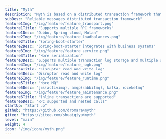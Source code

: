 ```yaml
---
title: "Myth"
description: "Myth is based on a distributed transaction framework that is ultimately consistent with reliable messaging."
subDesc: "Reliable messages distributed transaction framework"
feature1Img: "/img/feature/feature_transpart.png"
feature1Title: "Supports multiple RPC frameworks"
feature1Desc: "Dubbo, Spring cloud, Motan"
feature2Img: "/img/feature/feature_loadbalances.png"
feature2Title: "Spring-boot-starter"
feature2Desc: "Spring-boot-starter integrates with business systems"
feature3Img: "/img/feature/feature_service.png"
feature3Title: "More serialization"
feature3Desc: "Supports multiple transaction log storage and multiple serialization methods"
feature4Img: "/img/feature/feature_hogh.png"
feature4Title: "Disruptor read and write log"
feature4Desc: "Disruptor read and write log"
feature5Img: "/img/feature/feature_runtime.png"
feature5Title: "More MQ"
feature5Desc: "jms(activimq), amqp(rabbitmq), kafka, roceketmq"
feature6Img: "/img/feature/feature_maintenance.png"
feature6Title: "Inline transactions are supported"
feature6Desc: "RPC supported and nested calls"
startUp: "Start up"
github: "https://github.com/dromara/myth"
gitee: "https://gitee.com/shuaiqiyu/myth"
level: "main"
weight: 4
icon: "/img/icons/myth.png"
---
```


